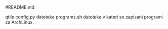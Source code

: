 #README.md

qtile config.py datoteka
programs.sh datoteka v kateri so zapisani programi za ArchLinux.
